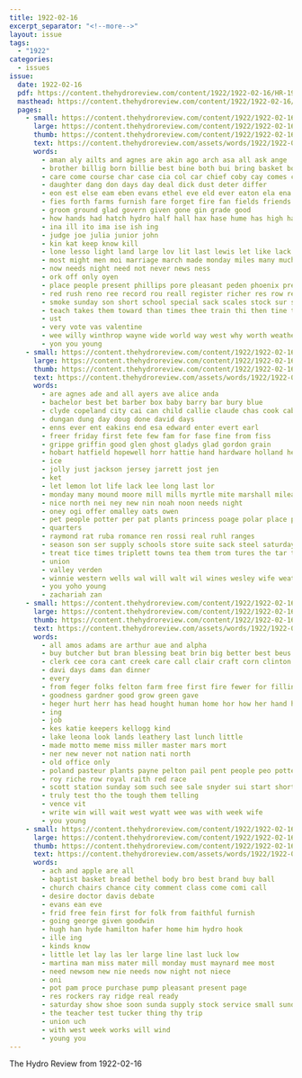 ```yaml
---
title: 1922-02-16
excerpt_separator: "<!--more-->"
layout: issue
tags:
  - "1922"
categories:
  - issues
issue:
  date: 1922-02-16
  pdf: https://content.thehydroreview.com/content/1922/1922-02-16/HR-1922-02-16.pdf
  masthead: https://content.thehydroreview.com/content/1922/1922-02-16/masthead/HR-1922-02-16.jpg
  pages:
    - small: https://content.thehydroreview.com/content/1922/1922-02-16/small/HR-1922-02-16-01.jpg
      large: https://content.thehydroreview.com/content/1922/1922-02-16/large/HR-1922-02-16-01.jpg
      thumb: https://content.thehydroreview.com/content/1922/1922-02-16/thumbnails/HR-1922-02-16-01.jpg
      text: https://content.thehydroreview.com/assets/words/1922/1922-02-16/HR-1922-02-16-01.txt
      words:
        - aman aly ailts and agnes are akin ago arch asa all ask ange
        - brother billig born billie best bine both bui bring basket books but bros boys bright beg bost basak bride back ball battle better branche bade buys beh
        - care come course char case cia col car chief coby cay comes cattle ceh consoli can cotton county city church cons court carl clinton cap class chas
        - daughter dang don days day deal dick dust deter differ
        - eon est else eam eben evans ethel eve eld ever eaton ela ena every ent eno eng ean eames enterprise even
        - fies forth farms furnish fare forget fire fan fields friends front far feather field fine for flock fame farmer felt farm friday from fear foss
        - groom ground glad govern given gone gin grade good
        - how hands had hatch hydro half hall hax hase hume has high hardware home hee hinton har him hand henke hens harty house hea head her heard honor held
        - ina ill ito ima ise ish ing
        - judge joe julia junior john
        - kin kat keep know kill
        - lone lesso light land large lov lit last lewis let like lack loving little longer lear
        - most might men moi marriage march made monday miles many much missouri miller man more money mean morning miss
        - now needs night need not never news ness
        - ork off only oyen
        - place people present phillips pore pleasant peden phoenix pretty part pitzer paper page princess per pou pay
        - red rush reno ree record rou reall register richer res row reynolds reason robert reside
        - smoke sunday son short school special sack scales stock sur said sister sales sale storm sen som sue student state seven store saturday star shoe spiel soon send silver saw sund schools sugar saco sink slow south sow ship
        - teach takes them toward than times thee train thi then tine tue town tho thomas thing tell the thon team try ten tee tock
        - ust
        - very vote vas valentine
        - wee willy winthrop wayne wide world way west why worth weatherford with willow wish will while wily washington win was week willing white winners weg well winning wate
        - yon you young
    - small: https://content.thehydroreview.com/content/1922/1922-02-16/small/HR-1922-02-16-02.jpg
      large: https://content.thehydroreview.com/content/1922/1922-02-16/large/HR-1922-02-16-02.jpg
      thumb: https://content.thehydroreview.com/content/1922/1922-02-16/thumbnails/HR-1922-02-16-02.jpg
      text: https://content.thehydroreview.com/assets/words/1922/1922-02-16/HR-1922-02-16-02.txt
      words:
        - are agnes ade and all ayers ave alice anda
        - bachelor best bet barber box baby barry bar bury blue
        - clyde copeland city cai can child callie claude chas cook cabbage collins clarence call cotton class cop
        - dungan dung day doug done david days
        - enns ever ent eakins end esa edward enter evert earl
        - freer friday first fete few fam for fase fine from fiss
        - grippe griffin good glen ghost gladys glad gordon grain
        - hobart hatfield hopewell horr hattie hand hardware holland henke herbert had home hydro her
        - ice
        - jolly just jackson jersey jarrett jost jen
        - ket
        - let lemon lot life lack lee long last lor
        - monday many mound moore mill mills myrtle mite marshall milea much miss meal miller
        - nice north nei ney new nin noah noon needs night
        - oney ogi offer omalley oats owen
        - pet people potter per pat plants princess poage polar place price
        - quarters
        - raymond rat ruba romance ren rossi real ruhl ranges
        - season son ser supply schools store suite sack steel saturday stove stoves sale screen sun stark scott save sister sell severe sunday smith seed see
        - treat tice times triplett towns tea them trom tures the tar try tin ton
        - union
        - valley verden
        - winnie western wells wal will walt wil wines wesley wife weatherford was work wyatt walk week with wate
        - you yoho young
        - zachariah zan
    - small: https://content.thehydroreview.com/content/1922/1922-02-16/small/HR-1922-02-16-03.jpg
      large: https://content.thehydroreview.com/content/1922/1922-02-16/large/HR-1922-02-16-03.jpg
      thumb: https://content.thehydroreview.com/content/1922/1922-02-16/thumbnails/HR-1922-02-16-03.jpg
      text: https://content.thehydroreview.com/assets/words/1922/1922-02-16/HR-1922-02-16-03.txt
      words:
        - all amos adams are arthur aue and alpha
        - buy butcher but bran blessing beat brin big better best beus bulls
        - clerk cee cora cant creek care call clair craft corn clinton can custer card cash
        - davi days dams dan dinner
        - every
        - from feger folks felton farm free first fire fewer for filling flakes
        - goodness gardner good grow green gave
        - heger hurt herr has head hought human home hor how her hand happy hereford hail hydro hooks horns
        - ing
        - job
        - kes katie keepers kellogg kind
        - lake leona look lands leathery last lunch little
        - made motto meme miss miller master mars mort
        - ner new never not nation nati north
        - old office only
        - poland pasteur plants payne pelton pail pent people peo potter pon public
        - roy riche row royal raith red race
        - scott station sunday som such see sale snyder sui start short sees sell service stallion smith she supper supply say
        - truly test tho the tough them telling
        - vence vit
        - write win will wait west wyatt wee was with week wife
        - you young
    - small: https://content.thehydroreview.com/content/1922/1922-02-16/small/HR-1922-02-16-04.jpg
      large: https://content.thehydroreview.com/content/1922/1922-02-16/large/HR-1922-02-16-04.jpg
      thumb: https://content.thehydroreview.com/content/1922/1922-02-16/thumbnails/HR-1922-02-16-04.jpg
      text: https://content.thehydroreview.com/assets/words/1922/1922-02-16/HR-1922-02-16-04.txt
      words:
        - ach and apple are all
        - baptist basket bread bethel body bro best brand buy ball
        - church chairs chance city comment class come comi call
        - desire doctor davis debate
        - evans ean eve
        - frid free fein first for folk from faithful furnish
        - going george given goodwin
        - hugh han hyde hamilton hafer home him hydro hook
        - ille ing
        - kinds know
        - little let lay las ler large line last luck low
        - martina man miss mater mill monday must maynard mee most
        - need newsom new nie needs now night not niece
        - oni
        - pot pam proce purchase pump pleasant present page
        - res rockers ray ridge real ready
        - saturday show shoe soon sunda supply stock service small sund sunday star store school see sick sal sale smith sell son such
        - the teacher test tucker thing thy trip
        - union uch
        - with west week works will wind
        - young you
---
```


The Hydro Review from 1922-02-16

<!--more-->

